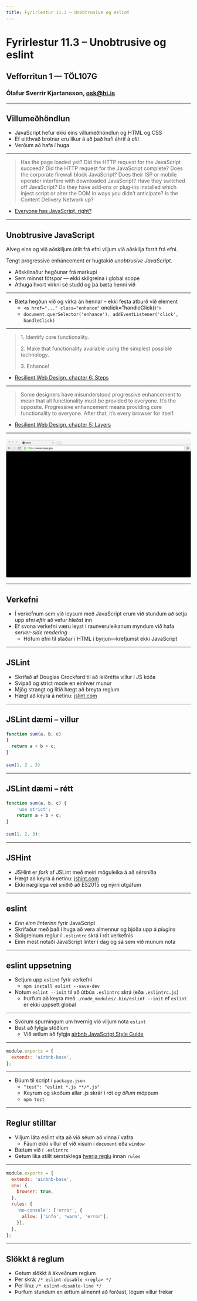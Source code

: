 ```yaml
---
title: Fyrirlestur 11.3 – Unobtrusive og eslint
---
```


# Fyrirlestur 11.3 – Unobtrusive og eslint

## Vefforritun 1 — TÖL107G

### Ólafur Sverrir Kjartansson, [osk@hi.is](mailto:osk@hi.is)

---

## Villumeðhöndlun

* JavaScript hefur ekki eins villumeðhöndlun og HTML og CSS
* Ef eitthvað brotnar eru líkur á að það hafi áhrif á _allt_
* Verðum að hafa í huga

***

> Has the page loaded yet? Did the HTTP request for the JavaScript succeed? Did the HTTP request for the JavaScript complete? Does the corporate firewall block JavaScript? Does their ISP or mobile operator interfere with downloaded JavaScript? Have they switched off JavaScript? Do they have add‐ons or plug‐ins installed which inject script or alter the DOM in ways you didn’t anticipate? Is the Content Delivery Network up?
* [Everyone has JavaScript, right?](https://kryogenix.org/code/browser/everyonehasjs.html)

***

## Unobtrusive JavaScript

Alveg eins og við aðskiljum útlit frá efni viljum við aðskilja forrit frá efni.

Tengt progressive enhancement er hugtakið _unobtrusive JavaScript_.

* Aðskilnaður hegðunar frá markupi
* Sem minnst fótspor — ekki skilgreina í global scope
* Athuga hvort virkni sé studd og þá bæta henni við

***

* Bæta hegðun við og virka án hennar – ekki festa atburð við element
  - `<a href="..." class="enhance"` ~~onclick="handleClick()~~`">`
  - `document.querSelector('enhance'). addEventListener('click', handleClick)`

***

> 1\. Identify core functionality.
>
> 2\. Make that functionality available using the simplest possible technology.
>
> 3\. Enhance!

* [Resilient Web Design, chapter 6: Steps](https://resilientwebdesign.com/chapter6/)

***

> Some designers have misunderstood progressive enhancement to mean that all functionality must be provided to everyone. It’s the opposite. Progressive enhancement means providing core functionality to everyone. After that, it’s every browser for itself.
* [Resilient Web Design, chapter 5: Layers](https://resilientwebdesign.com/chapter5/)

***

![Geimurinn?](img/nasa.png)

***

## Verkefni

* Í verkefnum sem við leysum með JavaScript erum við stundum að setja upp efni _eftir_ að vefur hleðst inn
* Ef svona verkefni væru leyst í raunveruleikanum myndum við hafa _server-side rendering_
  - Höfum efni til staðar í HTML í byrjun—krefjumst ekki JavaScript

---

## JSLint

* Skrifað af Douglas Crockford til að leiðrétta villur í JS kóða
* Svipað og strict mode en einhver munur
* Mjög strangt og lítið hægt að breyta reglum
* Hægt að keyra á netinu: [jslint.com](http://jslint.com/)

***

## JSLint dæmi – villur

<!-- eslint-disable -->

```javascript
function sum(a, b, c)
{
  return a + b + c;
}

sum(1, 2 , 3)
```

***

## JSLint dæmi – rétt

<!-- eslint-disable -->

```javascript
function sum(a, b, c) {
    'use strict';
    return a + b + c;
}

sum(1, 2, 3);
```

***

## JSHint

* JSHint er _fork_ af JSLint með meiri möguleika á að sérsníða
* Hægt að keyra á netinu: [jshint.com](http://jshint.com/)
* Ekki nægilega vel sniðið að ES2015 og nýrri útgáfum

***

## eslint

* _Enn einn linterinn_ fyrir JavaScript
* Skrifaður með það í huga að vera almennur og bjóða upp á _plugins_
* Skilgreinum reglur í `.eslintrc` skrá í rót verkefnis
* Einn mest notaði JavaScript linter í dag og sá sem við munum nota

***

## eslint uppsetning

* Setjum upp `eslint` fyrir verkefni
  - `npm install eslint --save-dev`
* Notum `eslint --init` til að útbúa `.eslintrc` skrá (eða `.eslintrc.js`)
  - Þurfum að keyra með `./node_modules/.bin/eslint --init` ef `eslint` er ekki uppsett global

***

* Svörum spurningum um hvernig við viljum nota `eslint`
* Best að fylgja stöðlum
  - Við ætlum að fylgja [airbnb JavaScript Style Guide](https://github.com/airbnb/javascript)

***

```javascript
module.exports = {
  extends: 'airbnb-base',
};
```

***

* Búum til script í `package.json`
  - `"test": "eslint *.js **/*.js"`
  - Keyrum og skoðum allar .js skrár í rót _og öllum_ möppum
  - `npm test`

***

## Reglur stilltar

* Viljum láta eslint vita að við séum að vinna í vafra
  - Fáum ekki villur ef við vísum í `document` eða `window`
* Bætum við í `.eslintrc`
* Getum líka stillt sérstaklega [hverja reglu](https://eslint.org/docs/rules/) innan `rules`

***

```javascript
module.exports = {
  extends: 'airbnb-base',
  env: {
    browser: true,
  },
  rules: {
    'no-console': ['error', {
      allow: ['info', 'warn', 'error'],
    }],
  },
};
```

***

## Slökkt á reglum

* Getum slökkt á ákveðnum reglum
* Per skrá: `/* eslint-disable <regla> */`
* Per línu: `/* eslint-disable-line */`
* Þurfum stundum en ættum almennt að forðast, lögum villur frekar

